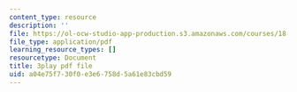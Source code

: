 ```yaml
---
content_type: resource
description: ''
file: https://ol-ocw-studio-app-production.s3.amazonaws.com/courses/18-06sc-linear-algebra-fall-2011/a04e75f730f0e3e6758d5a61e83cbd59_0MtwqhIwdrI.pdf
file_type: application/pdf
learning_resource_types: []
resourcetype: Document
title: 3play pdf file
uid: a04e75f7-30f0-e3e6-758d-5a61e83cbd59
---
```

